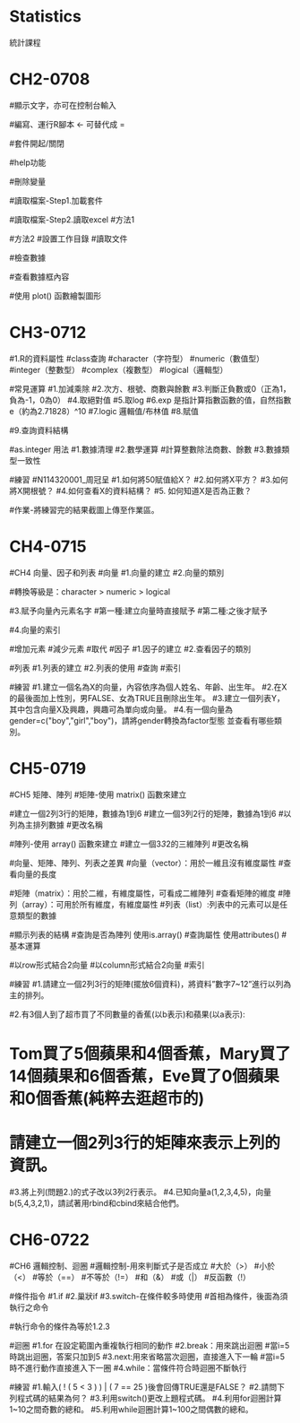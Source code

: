 # Statistics
 統計課程

# CH2-0708

#顯示文字，亦可在控制台輸入

#編寫、運行R腳本 <- 可替代成 = 

#套件開起/關閉

#help功能

#刪除變量

#讀取檔案-Step1.加載套件

#讀取檔案-Step2.讀取excel
#方法1
  
#方法2
   #設置工作目錄
   #讀取文件
  
#檢查數據

#查看數據框內容

#使用 plot() 函數繪製圖形

# CH3-0712
#1.R的資料屬性 #class查詢
#character（字符型）
#numeric（數值型）
#integer（整數型）
#complex（複數型）
#logical（邏輯型）

#常見運算
#1.加減乘除
#2.次方、根號、商數與餘數
#3.判斷正負數或0（正為1，負為-1，0為0）
#4.取絕對值
#5.取log
#6.exp 是指計算指數函數的值，自然指數e（約為2.71828）^10
#7.logic 邏輯值/布林值
#8.賦值

#9.查詢資料結構

#as.integer 用法
#1.數據清理
#2.數學運算 #計算整數除法商數、餘數
#3.數據類型一致性

#練習 #N114320001_周冠呈
#1.如何將50賦值給X？
#2.如何將X平方？
#3.如何將X開根號？
#4.如何查看X的資料結構？
#5. 如何知道X是否為正數？

#作業-將練習完的結果截圖上傳至作業區。


# CH4-0715

#CH4 向量、因子和列表
#向量
#1.向量的建立
#2.向量的類別

#轉換等級是：character > numeric > logical

#3.賦予向量內元素名字
#第一種:建立向量時直接賦予
#第二種:之後才賦予

#4.向量的索引

#增加元素
#減少元素
#取代
#因子
#1.因子的建立
#2.查看因子的類別

#列表
#1.列表的建立
#2.列表的使用
#查詢
#索引

#練習
#1.建立一個名為X的向量，內容依序為個人姓名、年齡、出生年。
#2.在X的最後面加上性別，男FALSE、女為TRUE且刪除出生年。
#3.建立一個列表Y，其中包含向量X及興趣，興趣可為單向或向量。
#4.有一個向量為gender=c("boy","girl","boy")，請將gender轉換為factor型態 並查看有哪些類別。

# CH5-0719

#CH5 矩陣、陣列
#矩陣-使用 matrix() 函數來建立

#建立一個2列3行的矩陣，數據為1到6
#建立一個3列2行的矩陣，數據為1到6
#以列為主排列數據
#更改名稱

#陣列-使用 array() 函數來建立
#建立一個3*3*2的三維陣列
#更改名稱

#向量、矩陣、陣列、列表之差異
#向量（vector）：用於一維且沒有維度屬性
#查看向量的長度

#矩陣（matrix）：用於二維，有維度屬性，可看成二維陣列
#查看矩陣的維度
#陣列（array）：可用於所有維度，有維度屬性
#列表（list）:列表中的元素可以是任意類型的數據

#顯示列表的結構
#查詢是否為陣列 使用is.array()
#查詢屬性 使用attributes()
#基本運算

#以row形式結合2向量
#以column形式結合2向量
#索引

#練習
#1.請建立一個2列3行的矩陣(擺放6個資料)，將資料”數字7~12”進行以列為主的排列。

#2.有3個人到了超市買了不同數量的香蕉(以b表示)和蘋果(以a表示):
   # Tom買了5個蘋果和4個香蕉，Mary買了14個蘋果和6個香蕉，Eve買了0個蘋果和0個香蕉(純粹去逛超市的)
   # 請建立一個2列3行的矩陣來表示上列的資訊。
#3.將上列(問題2.)的式子改以3列2行表示。
#4.已知向量a(1,2,3,4,5)，向量b(5,4,3,2,1)，請試著用rbind和cbind來結合他們。

# CH6-0722

#CH6 邏輯控制、迴圈
#邏輯控制-用來判斷式子是否成立
#大於（>）
#小於（<）
#等於（==）
#不等於（!=）
#和（&）
#或（|）
#反函數（!）

#條件指令
#1.if
#2.巢狀if
#3.switch-在條件較多時使用
#首相為條件，後面為須執行之命令

#執行命令的條件為等於1.2.3

#迴圈
#1.for 在設定範圍內重複執行相同的動作
#2.break：用來跳出迴圈
#當i=5時跳出迴圈，答案只加到5
#3.next:用來省略當次迴圈，直接進入下一輪
#當i=5時不進行動作直接進入下一圈
#4.while：當條件符合時迴圈不斷執行

#練習
#1.輸入( ! ( 5 < 3 ) ) | ( 7 == 25 )後會回傳TRUE還是FALSE？
#2.請問下列程式碼的結果為何？
#3.利用switch()更改上題程式碼。
#4.利用for迴圈計算1~10之間奇數的總和。
#5.利用while迴圈計算1~100之間偶數的總和。
